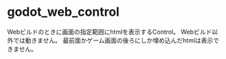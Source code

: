 # godot_web_control
Webビルドのときに画面の指定範囲にhtmlを表示するControl。
Webビルド以外では動きません。
最前面かゲーム画面の後ろにしか埋め込んだhtmlは表示できません。

